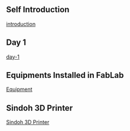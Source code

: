 ## Self Introduction




[introduction](Introduction.md)


## Day 1

[day-1](day-1.md)


## Equipments Installed in FabLab


[Equipment](differentequipt.md)


## Sindoh 3D Printer

[Sindoh 3D Printer](sindoh.md)

